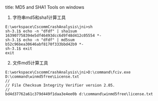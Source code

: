 title: MD5 and SHA1 Tools on windows

1. 字符串md5和sha1计算工具
```
E:\workspace\CscommCrashAnalysis\jni>sh
sh-3.1$ echo -n "dfdf" | sha1sum
163907758394e5df46493dcc6d9f48d412c05554 *-
sh-3.1$ echo -n "dfdf" | md5sum
b52c96bea30646abf8170f333bbd42b9 *-
sh-3.1$ exit
exit
```

2. 文件md5计算工具
```
E:\workspace\CscommCrashAnalysis\jni>D:\command\fciv.exe D:\command\winmd5free\License.txt
//
// File Checksum Integrity Verifier version 2.05.
//
bd4d37762a61c379d449f1daa3e4ee0b d:\command\winmd5free\license.txt
```
